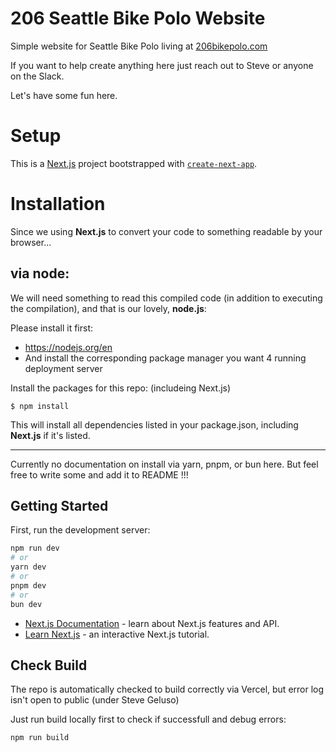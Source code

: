 # 206 Seattle Bike Polo Website

Simple website for Seattle Bike Polo living at [206bikepolo.com](http://206bikepolo.com)

If you want to help create anything here just reach out to Steve or anyone on the Slack.

Let's have some fun here.

# Setup

This is a [Next.js](https://nextjs.org/) project bootstrapped with [`create-next-app`](https://github.com/vercel/next.js/tree/canary/packages/create-next-app).

# Installation

Since we using **Next.js** to convert your code to something readable by your browser...

## via node:
We will need something to read this compiled code (in addition to executing the compilation), and that is our lovely, **node.js**:

Please install it first: 
- https://nodejs.org/en
- And install the corresponding package manager you want 4 running deployment server

Install the packages for this repo: (includeing Next.js)
```
$ npm install
```
This will install all dependencies listed in your package.json, including **Next.js** if it's listed.

--- 

Currently no documentation on install via yarn, pnpm, or bun here. But feel free to write some and add it to README !!!

## Getting Started

First, run the development server:

```bash
npm run dev
# or
yarn dev
# or
pnpm dev
# or
bun dev
```

- [Next.js Documentation](https://nextjs.org/docs) - learn about Next.js features and API.
- [Learn Next.js](https://nextjs.org/learn) - an interactive Next.js tutorial.

## Check Build

The repo is automatically checked to build correctly via Vercel, but error log isn't open to public (under Steve Geluso)

Just run build locally first to check if successfull and debug errors:

```bash
npm run build
```